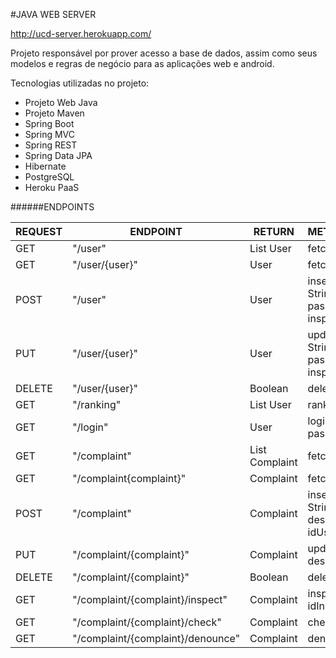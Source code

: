 #JAVA WEB SERVER

http://ucd-server.herokuapp.com/

Projeto responsável por prover acesso a base de dados, assim como seus modelos e regras de negócio para as aplicações web e android.

Tecnologias utilizadas no projeto:

- Projeto Web Java
- Projeto Maven
- Spring Boot
- Spring MVC
- Spring REST
- Spring Data JPA
- Hibernate
- PostgreSQL
- Heroku PaaS

######ENDPOINTS

|REQUEST|ENDPOINT                         |RETURN         |METHOD/PARAMETERS                                                                |
|-------|---------------------------------|---------------|---------------------------------------------------------------------------------|
|GET    |"/user"                          |List User      |fetchAll()                                                                       |
|GET    |"/user/{user}"                   |User           |fetchOne()                                                                       |
|POST   |"/user"                          |User           |insert(String email, String name, String password, Boolean inspector, Byte score)|
|PUT    |"/user/{user}"                   |User           |update(String email, String name, String password, Boolean inspector, Byte score)|
|DELETE |"/user/{user}"                   |Boolean        |delete()                                                                         |
|GET    |"/ranking"                       |List User      |ranking()                                                                        |
|GET    |"/login"                         |User           |login(String email, String password)                                             |
|GET    |"/complaint"                     |List Complaint |fetchAll()                                                                       |
|GET    |"/complaint{complaint}"          |Complaint      |fetchOne()                                                                       |
|POST   |"/complaint"                     |Complaint      |insert(String latitude, String longitude, String description, Integer idUser)    |
|PUT    |"/complaint/{complaint}"         |Complaint      |update(String description)                                                       |
|DELETE |"/complaint/{complaint}"         |Boolean        |delete()                                                                         |
|GET    |"/complaint/{complaint}/inspect" |Complaint      |inspect(Integer idInspector)                                                     |
|GET    |"/complaint/{complaint}/check"   |Complaint      |check()                                                                          |
|GET    |"/complaint/{complaint}/denounce"|Complaint      |denounce()                                                                       |
